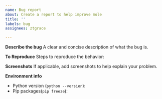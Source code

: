 ```yaml
---
name: Bug report
about: Create a report to help improve mole
title: ''
labels: bug
assignees: ztgrace

---
```


**Describe the bug**
A clear and concise description of what the bug is.

**To Reproduce**
Steps to reproduce the behavior:

**Screenshots**
If applicable, add screenshots to help explain your problem.

**Environment info**
 - Python version (`python --version`): 
 - Pip packages(`pip freeze`):
